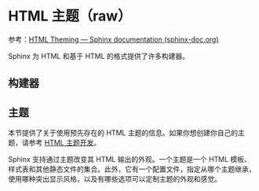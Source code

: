 #  HTML 主题（raw）

参考：[HTML Theming — Sphinx documentation (sphinx-doc.org)](https://www.sphinx-doc.org/en/master/usage/theming.html)

Sphinx 为 HTML 和基于 HTML 的格式提供了许多构建器。

## 构建器

## 主题

本节提供了关于使用预先存在的 HTML 主题的信息。如果你想创建你自己的主题，请参考 [HTML 主题开发](https://www.sphinx-doc.org/en/master/development/theming.html)。

Sphinx 支持通过主题改变其 HTML 输出的外观。一个主题是一个 HTML 模板、样式表和其他静态文件的集合。此外，它有一个配置文件，指定从哪个主题继承，使用哪种突出显示风格，以及有哪些选项可以定制主题的外观和感觉。